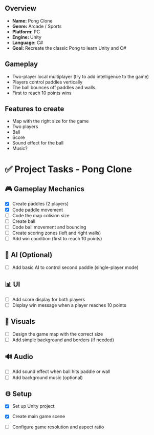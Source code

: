 ## Overview
- **Name:** Pong Clone
- **Genre:** Arcade / Sports
- **Platform:** PC
- **Engine:** Unity
- **Language:** C#
- **Goal:** Recreate the classic Pong to learn Unity and C#

## Gameplay
- Two-player local multiplayer (try to add intelligence to the game)
- Players control paddles vertically
- The ball bounces off paddles and walls
- First to reach 10 points wins

## Features to create
- Map with the right size for the game
- Two players
- Ball
- Score
- Sound effect for the ball
- Music?


# ✅ Project Tasks - Pong Clone

## 🎮 Gameplay Mechanics
- [x] Create paddles (2 players)
- [x] Code paddle movement
- [ ] Code the map colision size
- [ ] Create ball
- [ ] Code ball movement and bouncing
- [ ] Create scoring zones (left and right walls)
- [ ] Add win condition (first to reach 10 points)

## 🧠 AI (Optional)
- [ ] Add basic AI to control second paddle (single-player mode)

## 📊 UI
- [ ] Add score display for both players
- [ ] Display win message when a player reaches 10 points

## 🎨 Visuals
- [ ] Design the game map with the correct size
- [ ] Add simple background and borders (if needed)

## 🔊 Audio
- [ ] Add sound effect when ball hits paddle or wall
- [ ] Add background music (optional)

## ⚙️ Setup
- [x] Set up Unity project
- [x] Create main game scene
- [ ] Configure game resolution and aspect ratio


